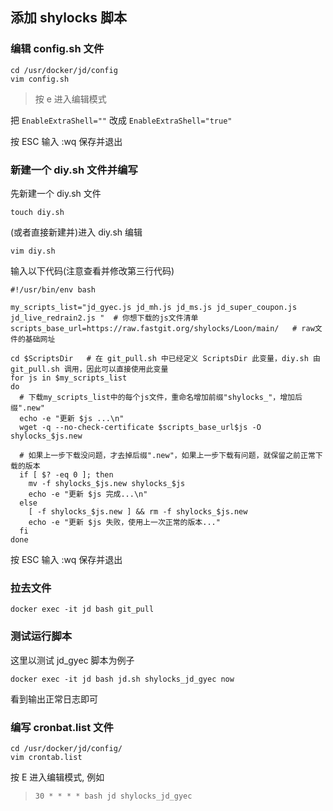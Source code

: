## 添加 shylocks 脚本

### 编辑 config.sh 文件

```
cd /usr/docker/jd/config
vim config.sh
```

> 按 e 进入编辑模式

把 `EnableExtraShell=""` 改成 `EnableExtraShell="true"`

按 ESC 输入 :wq 保存并退出

### 新建一个 diy.sh 文件并编写

先新建一个 diy.sh 文件

`touch diy.sh`

(或者直接新建并)进入 diy.sh 编辑

`vim diy.sh`

输入以下代码(注意查看并修改第三行代码)

```
#!/usr/bin/env bash

my_scripts_list="jd_gyec.js jd_mh.js jd_ms.js jd_super_coupon.js jd_live_redrain2.js "  # 你想下载的js文件清单
scripts_base_url=https://raw.fastgit.org/shylocks/Loon/main/   # raw文件的基础网址

cd $ScriptsDir   # 在 git_pull.sh 中已经定义 ScriptsDir 此变量，diy.sh 由 git_pull.sh 调用，因此可以直接使用此变量
for js in $my_scripts_list
do
  # 下载my_scripts_list中的每个js文件，重命名增加前缀"shylocks_"，增加后缀".new"
  echo -e "更新 $js ...\n"
  wget -q --no-check-certificate $scripts_base_url$js -O shylocks_$js.new

  # 如果上一步下载没问题，才去掉后缀".new"，如果上一步下载有问题，就保留之前正常下载的版本
  if [ $? -eq 0 ]; then
    mv -f shylocks_$js.new shylocks_$js
    echo -e "更新 $js 完成...\n"
  else
    [ -f shylocks_$js.new ] && rm -f shylocks_$js.new
    echo -e "更新 $js 失败，使用上一次正常的版本..."
  fi
done
```

按 ESC 输入 :wq 保存并退出

### 拉去文件

`docker exec -it jd bash git_pull`

### 测试运行脚本

这里以测试 jd_gyec 脚本为例子

`docker exec -it jd bash jd.sh shylocks_jd_gyec now`

看到输出正常日志即可

### 编写 cronbat.list 文件

```
cd /usr/docker/jd/config/
vim crontab.list
```

按 E 进入编辑模式, 例如
> `30 * * * * bash jd shylocks_jd_gyec`